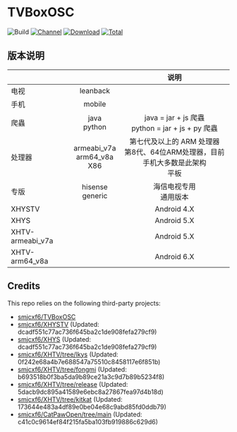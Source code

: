 # TVBoxOSC

![Build](https://shields.io/github/actions/workflow/status/smjcxf6/TVBoxOSC/test.yml?branch=master&logo=github&label=Build)
[![Channel](https://img.shields.io/badge/Follow-Gitee-blue.svg?logo=Gitee)](https://gitee.com/smjcxf6/XHYSosc/releases)
[![Download](https://img.shields.io/github/v/release/smjcxf6/TVBoxOSC?color=orange&logoColor=orange&label=Download&logo=DocuSign)](https://github.com/smjcxf6/TVBoxOSC/releases/latest) 
[![Total](https://shields.io/github/downloads/smjcxf6/TVBoxOSC/total?logo=Bookmeter&label=Counts&logoColor=yellow&color=yellow)](https://github.com/smjcxf6/TVBoxOSC/releases)

## 版本说明


|                  |                                   |                          说明                           |
|------------------|:---------------------------------:|:-----------------------------------------------------:|
|        电视        |             leanback              |                                                       |
|        手机        |              mobile               |                                                       |
|        爬蟲        |          java<br/>python          | java = jar + js 爬蟲     <br/>python = jar + js + py 爬蟲 |
|       处理器        | armeabi_v7a<br/>arm64_v8a<br/>X86 | 第七代及以上的 ARM 处理器<br/>第8代、64位ARM处理器，目前手机大多数是此架构<br/>平板  |
|        专版        |        hisense<br/>generic        |                    海信电视专用<br/>通用版本                    |
|      XHYSTV      |                                   |                      Android 4.X                      |
|       XHYS       |                                   |                      Android 5.X                      |
| XHTV-armeabi_v7a |                                   |                      Android 5.X                      |
|  XHTV-arm64_v8a  |                                   |                      Android 6.X                      |

## Credits
This repo relies on the following third-party projects:
- [smjcxf6/TVBoxOSC](https://github.com/smjcxf6/TVBoxOSC)
- [smjcxf6/XHYSTV](https://github.com/smjcxf6/XHYSTV) (Updated: dcadf551c77ac736f645ba2c1de908fefa279cf9)
- [smjcxf6/XHYS](https://github.com/smjcxf6/XHYS) (Updated: dcadf551c77ac736f645ba2c1de908fefa279cf9)
- [smjcxf6/XHTV/tree/lkys](https://github.com/smjcxf6/XHTV/tree/lkys) (Updated: 0f242e68a4b7e688547a75510c8458117e6f851b)
- [smjcxf6/XHTV/tree/fongmi](https://github.com/smjcxf6/XHTV/tree/fongmi) (Updated: b693518b0f3ba5da9b89ce21a3c9d7b89b5234f8)
- [smjcxf6/XHTV/tree/release](https://github.com/smjcxf6/XHTV/tree/release) (Updated: 5dacb9dc895a41589e6ebc8a27867fea97d4b18d)
- [smjcxf6/XHTV/tree/kitkat](https://github.com/smjcxf6/XHTV/tree/kitkat) (Updated: 173644e483a4df89e0be04e68c9abd85fd0ddb79)
- [smjcxf6/CatPawOpen/tree/main](https://github.com/smjcxf6/CatPawOpen/tree/main) (Updated: c41c0c9614ef84f215fa5ba103fb919886c629d6)

